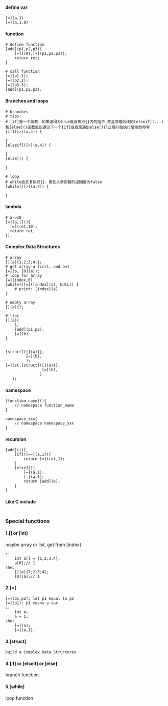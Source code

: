 #### define var

```
[=](a,1)
[=](a,1.0)
```



#### function

```
# define function
[add](p1,p2,p3){
	[=](ret,[+](p1,p2,p3));
	return ret;
}

# call function
[=](p1,1);
[=](p2,2);
[=](p3,3);
[add](p1,p2,p3);
```



#### Branches and loops

```
# branches
# tips:
# [if]是一个函数，如果返回为true就会执行{}内的指令,并且忽略后续的[elseif](...)和[else]()函数直到遇见下一个[if]或者是遇到else(){}之后开始执行后续的命令
[if]([>](a,4)) {

}
[elseif]([<](a,4)) {

}
[else]() {

}

# loop
# while会反复执行{}，直到入参函数的返回值为false
[while]([>](a,4)) {

}
```



#### lambda

```
# a->10
[=](a,[](){
  [=](ret,10);
  return ret;
});
```



#### Complex Data Structures

```
# array 
[](a){1;2;3;4;};
# get array-a first, and b=1
[=](b, [0](a));
# loop for array
[=](index,0)
[while]([=]([index](a), NULL)) {
    # print: [index](a)
}

# empty array
[](a){};

# list
[](a){
    1;
    [add](p1,p2);
    [=](b)
}


[struct]([](a){},
         [=](b),
         );
[=](st,[struct]([](a){},
                [=](b),
               )
   );
```



#### namespace

```
[function_name](){
	// namespace function_name
}

namespace_xxx{
	// namespace namespace_xxx
}
```



#### recursion

```
[add](i){
	[if]([==](a,1)){
	    return [=](ret,1);
	}
	[else](){
		[=](a,i);
	    [-](a,1);
	    return [add](a);
	}
}
```



#### Like C include

```

```



### Special functions

#### 1.[] or [int]

maybe array or list, get from [index]

```
c:
    int a[] = {1,2,3,4};
    a[0];// 1
she:
    [](a){1;2;3;4};
    [0](a);// 1
```



#### 2.[=]

```
[=](p1,p2): let p1 equal to p2
[=](p1): p1 means a var
c:
    int a;
    a = 1;
she:
    [=](a);
    [=](a,1);
```

#### 3.[struct]

```
build a Complex Data Structures
```

#### 4.[if] or [elseif] or [else]

branch function

#### 5.[while]

loop function
